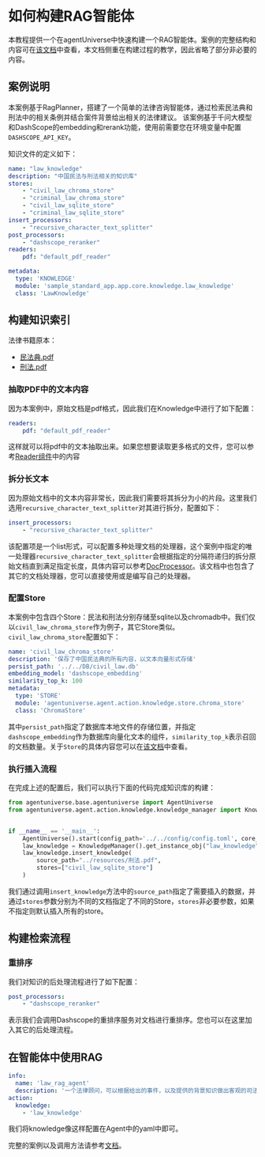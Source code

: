 # 如何构建RAG智能体

本教程提供一个在agentUniverse中快速构建一个RAG智能体。案例的完整结构和内容可在[该文档](7_1_1_法律咨询案例.md)中查看，本文档侧重在构建过程的教学，因此省略了部分非必要的内容。

## 案例说明
本案例基于RagPlanner，搭建了一个简单的法律咨询智能体，通过检索民法典和刑法中的相关条例并结合案件背景给出相关的法律建议。
该案例基于千问大模型和DashScope的embedding和rerank功能，使用前需要您在环境变量中配置`DASHSCOPE_API_KEY`。

知识文件的定义如下：
```yaml
name: "law_knowledge"
description: "中国民法与刑法相关的知识库"
stores:
    - "civil_law_chroma_store"
    - "criminal_law_chroma_store"
    - "civil_law_sqlite_store"
    - "criminal_law_sqlite_store"
insert_processors:
    - "recursive_character_text_splitter"
post_processors:
    - "dashscope_reranker"
readers:
    pdf: "default_pdf_reader"

metadata:
  type: 'KNOWLEDGE'
  module: 'sample_standard_app.app.core.knowledge.law_knowledge'
  class: 'LawKnowledge'
```

## 构建知识索引

法律书籍原本：
- [民法典.pdf](../../../sample_standard_app/app/resources/民法典.pdf)
- [刑法.pdf](../../../sample_standard_app/app/resources/刑法.pdf)

### 抽取PDF中的文本内容
因为本案例中，原始文档是pdf格式，因此我们在Knowledge中进行了如下配置：
```yaml
readers:
    pdf: "default_pdf_reader"
```
这样就可以将pdf中的文本抽取出来。如果您想要读取更多格式的文件，您可以参考[Reader组件](2_2_4_Reader.md)中的内容

### 拆分长文本
因为原始文档中的文本内容非常长，因此我们需要将其拆分为小的片段。这里我们选用`recursive_character_text_splitter`对其进行拆分，配置如下：
```yaml
insert_processors:
    - "recursive_character_text_splitter"
```
该配置项是一个list形式，可以配置多种处理文档的处理器，这个案例中指定的唯一处理器`recursive_character_text_splitter`会根据指定的分隔符递归的拆分原始文档直到满足指定长度，具体内容可以参考[DocProcessor](2_2_4_DocProcessor.md)。该文档中也包含了其它的文档处理器，您可以直接使用或是编写自己的处理器。

### 配置Store
本案例中包含四个Store：民法和刑法分别存储至sqlite以及chromadb中。我们仅以`civil_law_chroma_store`作为例子，其它Store类似。  
`civil_law_chroma_store`配置如下：
```yaml
name: 'civil_law_chroma_store'
description: '保存了中国民法典的所有内容，以文本向量形式存储'
persist_path: '../../DB/civil_law.db'
embedding_model: 'dashscope_embedding'
similarity_top_k: 100
metadata:
  type: 'STORE'
  module: 'agentuniverse.agent.action.knowledge.store.chroma_store'
  class: 'ChromaStore'
```

其中`persist_path`指定了数据库本地文件的存储位置，并指定`dashscope_embedding`作为数据库向量化文本的组件，`similarity_top_k`表示召回的文档数量。关于`Store`的具体内容您可以在[该文档](2_2_4_Store.md)中查看。

### 执行插入流程
在完成上述的配置后，我们可以执行下面的代码完成知识库的构建：
```python
from agentuniverse.base.agentuniverse import AgentUniverse
from agentuniverse.agent.action.knowledge.knowledge_manager import KnowledgeManager


if __name__ == '__main__':
    AgentUniverse().start(config_path='../../config/config.toml', core_mode=True)
    law_knowledge = KnowledgeManager().get_instance_obj("law_knowledge")
    law_knowledge.insert_knowledge(
        source_path="../resources/刑法.pdf",
        stores=["civil_law_sqlite_store"]
    )
```
我们通过调用`insert_knowledge`方法中的`source_path`指定了需要插入的数据，并通过`stores`参数分别为不同的文档指定了不同的Store，`stores`非必要参数，如果不指定则默认插入所有的store。


## 构建检索流程

### 重排序
我们对知识的后处理流程进行了如下配置：
```yaml
post_processors:
    - "dashscope_reranker"
```
表示我们会调用Dashscope的重排序服务对文档进行重排序。您也可以在这里加入其它的后处理流程。

## 在智能体中使用RAG

```yaml
info:
  name: 'law_rag_agent'
  description: '一个法律顾问，可以根据给出的事件，以及提供的背景知识做出客观的司法判断'
action:
  knowledge:
    - 'law_knowledge'
```
我们将knowledge像这样配置在Agent中的yaml中即可。

完整的案例以及调用方法请参考[文档](7_1_1_法律咨询案例.md)。